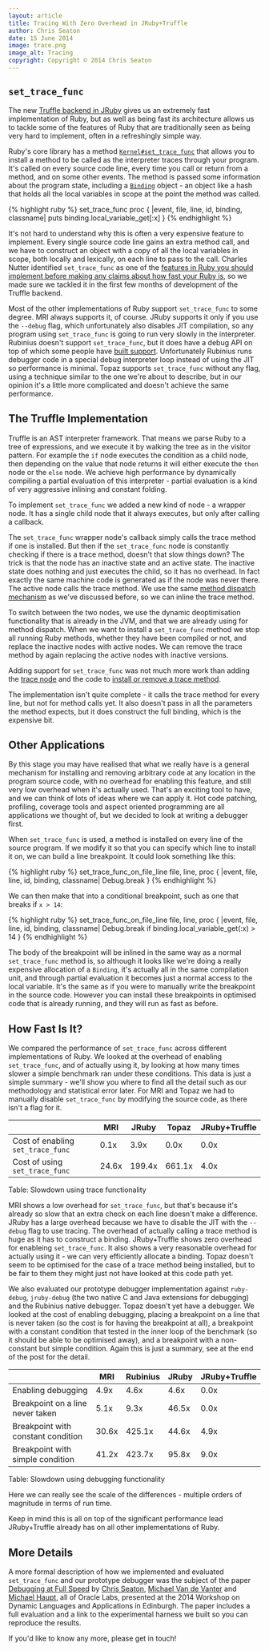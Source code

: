 ```yaml
---
layout: article
title: Tracing With Zero Overhead in JRuby+Truffle
author: Chris Seaton
date: 15 June 2014
image: trace.png
image_alt: Tracing
copyright: Copyright © 2014 Chris Seaton
---
```


## `set_trace_func`

The new [Truffle backend in JRuby](https://github.com/jruby/jruby/wiki/Truffle) gives us an extremely fast implementation of Ruby, but as well as being fast its architecture allows us to tackle some of the features of Ruby that are traditionally seen as being very hard to implement, often in a refreshingly simple way.

Ruby's core library has a method [`Kernel#set_trace_func`](http://ruby-doc.org/core-2.1.2/Kernel.html#method-i-set_trace_func) that allows you to install a method to be called as the interpreter traces through your program. It's called on every source code line, every time you call or return from a method, and on some other events. The method is passed some information about the program state, including a [`Binding`](http://ruby-doc.org/core-2.1.2/Binding.html) object - an object like a hash that holds all the local variables in scope at the point the method was called.

{% highlight ruby %}
set_trace_func proc { |event, file, line, id, binding, classname|
  puts binding.local_variable_get[:x]
}
{% endhighlight %}

It's not hard to understand why this is often a very expensive feature to implement. Every single source code line gains an extra method call, and we have to construct an object with a copy of all the local variables in scope, both locally and lexically, on each line to pass to the call. Charles Nutter identified `set_trace_func` as one of the [features in Ruby you should implement before making any claims about how fast your Ruby is](http://blog.headius.com/2012/10/so-you-want-to-optimize-ruby.html), so we made sure we tackled it in the first few months of development of the Truffle backend.

Most of the other implementations of Ruby support `set_trace_func` to some degree. MRI always supports it, of course. JRuby supports it only if you use the `--debug` flag, which unfortunately also disables JIT compilation, so any program using `set_trace_func` is going to run very slowly in the interpreter. Rubinius doesn't support `set_trace_func`, but it does have a debug API on top of which some people have [built support](https://github.com/rocky/rbx-tracer). Unfortunately Rubinius runs debugger code in a special debug interpreter loop instead of using the JIT so performance is minimal. Topaz supports `set_trace_func` without any flag, using a technique similar to the one we're about to describe, but in our opinion it's a little more complicated and doesn't achieve the same performance.

## The Truffle Implementation

Truffle is an AST interpreter framework. That means we parse Ruby to a tree of expressions, and we execute it by walking the tree as in the visitor pattern. For example the `if` node executes the condition as a child node, then depending on the value that node returns it will either execute the `then` node or the `else` node. We achieve high performance by dynamically compiling a partial evaluation of this interpreter - partial evaluation is a kind of very aggressive inlining and constant folding.

To implement `set_trace_func` we added a new kind of node - a wrapper node. It has a single child node that it always executes, but only after calling a callback.

The `set_trace_func` wrapper node's callback simply calls the trace method if one is installed. But then if the `set_trace_func` node is constantly checking if there is a trace method, doesn't that slow things down? The trick is that the node has an inactive state and an active state. The inactive state does nothing and just executes the child, so it has no overhead. In fact exactly the same machine code is generated as if the node was never there. The active node calls the trace method. We use the same [method dispatch mechanism](how-method-dispatch-works-in-jruby-truffle) as we've discussed before, so we can inline the trace method.

To switch between the two nodes, we use the dynamic deoptimisation functionality that is already in the JVM, and that we are already using for method dispatch. When we want to install a `set_trace_func` method we stop all running Ruby methods, whether they have been compiled or not, and replace the inactive nodes with active nodes. We can remove the trace method by again replacing the active nodes with inactive versions.

Adding support for `set_trace_func` was not much more work than adding the [trace node](https://github.com/jruby/jruby/blob/master/core/src/main/java/org/jruby/truffle/nodes/debug/TraceNode.java) and the code to [install or remove a trace method](https://github.com/jruby/jruby/blob/master/core/src/main/java/org/jruby/truffle/runtime/subsystems/TraceManager.java).

The implementation isn't quite complete - it calls the trace method for every line, but not for method calls yet. It also doesn't pass in all the parameters the method expects, but it does construct the full binding, which is the expensive bit.

## Other Applications

By this stage you may have realised that what we really have is a general mechanism for installing and removing arbitrary code at any location in the program source code, with no overhead for enabling this feature, and still very low overhead when it's actually used. That's an exciting tool to have, and we can think of lots of ideas where we can apply it. Hot code patching, profiling, coverage tools and aspect oriented programming are all applications we thought of, but we decided to look at writing a debugger first.

When `set_trace_func` is used, a method is installed on every line of the source program. If we modify it so that you can specify which line to install it on, we can build a line breakpoint. It could look something like this:

{% highlight ruby %}
set_trace_func_on_file_line file, line, proc { |event, file, line, id, binding, classname|
  Debug.break
}
{% endhighlight %}

We can then make that into a conditional breakpoint, such as one that breaks if `x > 14`:

{% highlight ruby %}
set_trace_func_on_file_line file, line, proc { |event, file, line, id, binding, classname|
  Debug.break if binding.local_variable_get(:x) > 14
}
{% endhighlight %}

The body of the breakpoint will be inlined in the same way as a normal `set_trace_func` method is, so although it looks like we're doing a really expensive allocation of a `Binding`, it's actually all in the same compilation unit, and through partial evaluation it becomes just a normal access to the local variable. It's the same as if you were to manually write the breakpoint in the source code. However you can install these breakpoints in optimised code that is already running, and they will run as fast as before.

## How Fast Is It?

We compared the performance of `set_trace_func` across different implementations of Ruby. We looked at the overhead of enabling `set_trace_func`, and of actually using it, by looking at how many times slower a simple benchmark ran under these conditions. This data is just a simple summary - we'll show you where to find all the detail such as our methodology and statistical error later. For MRI and Topaz we had to manually disable `set_trace_func` by modifying the source code, as there isn't a flag for it.

|                                    | MRI      | JRuby    | Topaz  | JRuby+Truffle |
|------------------------------------|----------|----------|--------|---------------|
| Cost of enabling `set_trace_func`  | 0.1x     | 3.9x     | 0.0x   | 0.0x          |
| Cost of using `set_trace_func`     | 24.6x    | 199.4x   | 661.1x | 4.0x          |

Table: Slowdown using trace functionality

MRI shows a low overhead for `set_trace_func`, but that's because it's already so slow that an extra check on each line doesn't make a difference. JRuby has a large overhead because we have to disable the JIT with the `--debug` flag to use tracing. The overhead of actually calling a trace method is huge as it has to construct a binding. JRuby+Truffle shows zero overhead for enableing `set_trace_func`. It also shows a very reasonable overhead for actually using it - we can very efficiently allocate a binding. Topaz doesn't seem to be optimised for the case of a trace method being installed, but to be fair to them they might just not have looked at this code path yet.

We also evaluated our prototype debugger implementation against `ruby-debug`, `jruby-debug` (the two native C and Java extensions for debugging) and the Rubinius native debugger. Topaz doesn't yet have a debugger. We looked at the cost of enabling debugging, placing a breakpoint on a line that is never taken (so the cost is for having the breakpoint at all), a breakpoint with a constant condition that tested in the inner loop of the benchmark (so it should be able to be optimised away), and a breakpoint with a non-constant but simple condition. Again this is just a summary, see at the end of the post for the detail.

|                                    | MRI      | Rubinius | JRuby  | JRuby+Truffle |
|------------------------------------|----------|----------|--------|---------------|
| Enabling debugging                 | 4.9x     | 4.6x     | 4.6x   | 0.0x          |
| Breakpoint on a line never taken   | 5.1x     | 9.3x     | 46.5x  | 0.0x          |
| Breakpoint with constant condition | 30.6x    | 425.1x   | 44.6x  | 4.9x          |
| Breakpoint with simple condition   | 41.2x    | 423.7x   | 95.8x  | 9.0x          |

Table: Slowdown using debugging functionality

Here we can really see the scale of the differences - multiple orders of magnitude in terms of run time.

Keep in mind this is all on top of the significant performance lead JRuby+Truffle already has on all other implementations of Ruby.

## More Details

A more formal description of how we implemented and evaluated `set_trace_func` and our prototype debugger was the subject of the paper [Debugging at Full Speed](http://www.lifl.fr/dyla14/papers/dyla14-3-Debugging_at_Full_Speed.pdf) by [Chris Seaton](http://www.chrisseaton.com/), [Michael Van de Vanter](http://vandevanter.net/mlvdv/) and [Michael Haupt](https://labs.oracle.com/pls/apex/f?p=labs:bio:0:44), all of Oracle Labs, presented at the 2014 Workshop on Dynamic Languages and Applications in Edinburgh. The paper includes a full evaluation and a link to the experimental harness we built so you can reproduce the results.

If you'd like to know any more, please get in touch!
